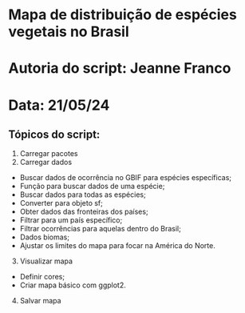 # Mapa de distribuição de espécies vegetais no Brasil
# Autoria do script: Jeanne Franco
# Data: 21/05/24 

## Tópicos do script:

1. Carregar pacotes
2. Carregar dados
- Buscar dados de ocorrência no GBIF para espécies específicas;
- Função para buscar dados de uma espécie;
- Buscar dados para todas as espécies;
- Converter para objeto sf;
- Obter dados das fronteiras dos países;
- Filtrar para um país específico;
- Filtrar ocorrências para aquelas dentro do Brasil;
- Dados biomas;
- Ajustar os limites do mapa para focar na América do Norte.
3. Visualizar mapa
- Definir cores;
- Criar mapa básico com ggplot2.
4. Salvar mapa

